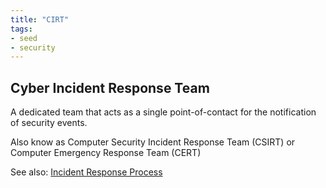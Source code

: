 ```yaml
---
title: "CIRT"
tags:
- seed
- security
---
```


## Cyber Incident Response Team

A dedicated team that acts as a single point-of-contact for the notification of security events.

Also know as Computer Security Incident Response Team (CSIRT) or Computer Emergency Response Team (CERT) 

See also: [Incident Response Process](notes/Incident%20Response%20Process.md)
